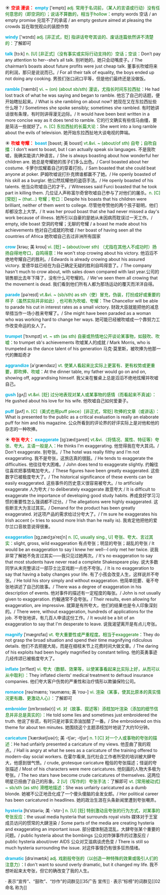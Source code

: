 ☀ <font color="red">**空谈 漫谈：**</font>
<font color="sky blue">**empty**</font> ['emptɪ] 
<font color="rgb(227, 108, 9)">adj. 常用于名词前，（某人的言语或行动）没有任何意思的（即空洞的）；说话不算数的，相当于hollow：</font>empty words 空话 / an empty promise 兑现不了的承诺 / an empty gesture aimed at pleasing the crowds 旨在取悦观众的装腔作势

<font color="sky blue">**windy**</font> ['wɪndɪ] 
<font color="rgb(227, 108, 9)">adj. [非正式，贬] 指讲话夸夸其谈的、废话连篇依然讲不清楚的：</font>了解即可

<font color="sky blue">**talk**</font> [tɔ:k] 
<font color="rgb(227, 108, 9)">n. [U] [非正式]（没有事实或实际行动支持的）空话；空谈：</font>Don’t pay any attention to her--she’s all talk. 别听她的，她只会动嘴皮子。/ The chairman’s boasts about future profits were just cheap talk. 董事长吹嘘将来的利润，那只是说说而已。/ For all their talk of equality, the boys ended up not doing any cooking. 男孩们张口闭口平等，但是他们最终还是没做饭。
 
<font color="sky blue">**ramble**</font> [ˈræmbl]
<font color="rgb(227, 108, 9)">vi. ~ (on) (about sb/sth) 漫谈，尤指长时间东拉西扯：</font>He had lost track of what he was saying and began to ramble. 他忘了自己的话题，便开始瞎扯起来。/ What is she rambling on about now? 她现在又在东拉西扯些什么呀？/ Sometimes she spoke sensibly; sometimes she rambled. 有时她讲话很有条理，有时则讲得漫无边际。/ It would have been best written in a more concise way as it does tend to ramble. 它的行文确实有些信马由缰，要是简洁一些就好了。<font color="rgb(227, 108, 9)">n. [C] 东拉西扯的长篇大论：</font>She went into a long ramble about the evils of television. 她开始东拉西扯地大谈电视的弊端。

☀ <font color="red">**吹嘘 夸耀：**</font>
<font color="sky blue">**boast**</font> [bəʊst; 美 boʊst]
<font color="rgb(227, 108, 9)">vt.&vi. ~ (about/of sth) 自夸；自吹自擂：</font>I don't want to boast, but I can actually speak six languages. 不是我吹嘘，我确实能讲六种语言。/ She is always boasting about how wonderful her children are. 她总是夸耀她的孩子们多么出色。/ Carol boasted about her costume. 卡萝尔炫耀着自己的穿着打扮。/ Sam boasted that she could beat anyone at poker. 萨姆吹嘘说打扑克牌谁都赢不了她。/ He openly boasted of his skill as a burglar. 他公然炫耀他的盗窃手法。/ He openly boasted of his talents. 他当众吹嘘自己的才干。/ Witnesses said Furci boasted that he took part in killing them. 几位证人声称富尔奇曾吹嘘自己参与了对他们的屠杀。<font color="rgb(227, 108, 9)">n. [C] [常贬] ~ (that…) 夸耀；夸口：</font>Despite his boasts that his children were brilliant, neither of them went to college. 尽管他夸赞他的两个孩子聪明，他们却都没念上大学。/ It was her proud boast that she had never missed a day's work because of illness. 她所引以自豪的是她从未因病而耽误过一天工作。/ empty, idle boast 空洞的夸耀；无聊的夸耀 / a boast he made about his achievements 他对自己成就的吹嘘 / her boast of having seen all the countries of Africa 她吹嘘自己去过非洲所有国家
           
<font color="sky blue">**crow**</font> [krəʊ; 美 kroʊ]
<font color="rgb(227, 108, 9)">vi. [贬] ~ (about/over sth) （尤指在其他人不成功时）扬扬自得地夸口，自鸣得意：</font>He won't stop crowing about his victory. 他滔滔不绝地夸耀自己的胜利。/ Edwards is already crowing about his assured victory. 爱德华兹已经在为自己确定无疑的胜利自鸣得意了。/ The company hasn't much to crow about, with sales down compared with last year.公司的销售额比去年下降了，没有什么可夸耀的。/ We've seen them all crowing that the movement is dead. 我们看到他们所有人都为那场运动的覆灭而洋洋自得。

<font color="sky blue">**parade**</font> [pəˈreɪd]
<font color="rgb(227, 108, 9)">vt.&vi. ~ (sb/sth) as sth（使）冒充，伪装，打扮成好或重要的样子（虽然实际并非如此）, 也可称为吹嘘、夸耀：</font>The Chancellor will be able to parade his cut in interest rates as a small victory. 财政大臣就能把他的减息举措当作一场小胜来夸耀了。/ She might have been paraded as a woman who was working hard to change her ways. 她可能已经被吹嘘成一个靠努力工作改变命运的女人了。
                      
<font color="sky blue">**trumpet**</font> [ˈtrʌmpɪt]
<font color="rgb(227, 108, 9)">vt. ~ sth (as sth) 自豪或热情地公开谈论某事物，如鼓吹、吹嘘：</font>to trumpet sb's achievements 吹嘘某人的成就 / Mark Morris, who is trumpeted as the dance talent of his generation 马克·莫里斯，被吹捧为他那一代的舞蹈奇才

<font color="sky blue">**aggrandize**</font> [ə'grændaɪz]
<font color="rgb(227, 108, 9)">vt. 使某人看起来比实际上更富有、更有权势或更重要，即吹捧、吹嘘：</font>At the dinner table, my father would go on and on, showing off, aggrandising himself. 我父亲在餐桌上总是滔滔不绝地炫耀并吹嘘自己。
           
<font color="sky blue">**gush**</font> [gʌʃ]
<font color="rgb(227, 108, 9)">vt.&vi. [贬] 过分地表现对某人或某事物的感情（而看起来不真诚）：</font>He gushed about his love for his wife. 他吹嘘自己如何爱妻子。
           
<font color="sky blue">**puff**</font> [pʌf]
<font color="rgb(227, 108, 9)">n. [C]（美式也用puff piece）[非正式，常贬] 吹捧的文章（或讲话）：</font>What is presented to the public as a critical evaluation is really an elaborate puff for him and his magazine. 公众所看到的评论界的好评实际上是对他和他的杂志的一种吹捧。

☀ <font color="red">**夸张 夸大：**</font>
<font color="sky blue">**exaggerate**</font> [ɪgˈzædʒəreɪt]
<font color="rgb(227, 108, 9)">vt.&vi.（将情况、属性、特征等）夸张、夸大。主语一般是人：</font>He thinks I'm exaggerating. 他觉得我在夸大其词。/ Don't exaggerate. 别夸张。/ The hotel was really filthy and I'm not exaggerating. 我不是夸张，这旅店真的很脏。/ He tends to exaggerate the difficulties. 他往往夸大困难。/ John does tend to exaggerate slightly. 约翰往往喜欢把事情略加夸大。/ These figures have been greatly exaggerated. 这些数字已被极度夸大了。/ The historical significance of these events can be easily exaggerated. 这些事件的历史意义很容易被夸大。/ to artificially exaggerate 人为夸大 / to deliberately exaggerate 故意夸大 / It is difficult to exaggerate the importance of developing good study habits. 养成良好学习习惯的重要性怎么强调都不过分。/ The allegations were highly exaggerated. 这些断言大为言过其实。/ Demand for the product has been greatly exaggerated. 对这项产品的需求给过分夸大了。/ I'm sure he exaggerates his Irish accent (= tries to sound more Irish than he really is). 我肯定他把他的爱尔兰口音故意说得很重。
                 
<font color="sky blue">**exaggeration**</font> [ɪgˌzædʒəˈreɪʃn]
<font color="rgb(227, 108, 9)">n. [C, usually sing., U] 夸张、夸大、言过其实：</font>slight, gross, wild exaggeration 有点夸张；明显的夸张；胡乱的夸张 / It would be an exaggeration to say I knew her well--I only met her twice. 说我非常了解她不免言过其实——我只见过她两次。/ It's no exaggeration to say that most students have never read a complete Shakespeare play. 说大多数同学从未完整读过一部莎士比亚戏剧一点也不夸张。/ It is no exaggeration to say that having a baby changes your life. 有了小孩会改变人生，这样说并不夸张。/ He told his story simply and without exaggeration. 他简单扼要、毫不夸张地讲述了自己的故事。/ There was a degree of exaggeration in his description of events. 他对事件的描述有一定程度的每张。/ John is not usually given to exaggeration. 约翰通常不会夸张。/ Their results, even allowing for exaggeration, are impressive. 就算是有所夸大，他们的结果也是令人印象深刻的。/ There were, without exaggeration, hundreds of applications for the job. 不夸张地讲，有几百人申请这份工作。/ It would be a bit of an exaggeration to say that I'm desperate to leave. 说我渴望离开是有点儿夸张。
           
<font color="sky blue">**magnify**</font> [ˈmægnɪfaɪ]
<font color="rgb(227, 108, 9)">vt. 夸大重要性或严重程度。相当于exaggerate：</font>They do not grasp the broad situation and spend their time magnifying ridiculous details. 他们不去把握大局，而是在细枝末节上花费时间大做文章。/ The daring of his exploits had been hugely magnified by constant telling. 他的英勇事迹几经传颂已被极度夸大了。
           
<font color="sky blue">**inflate**</font> [ɪnˈfleɪt]
<font color="rgb(227, 108, 9)">vi. 夸大（数额、效果等，以使某事看起来比实际上好，从而可以从中取利）：</font>They inflated clients' medical treatment to defraud insurance companies. 他们夸大客户伤势的严重性和治疗情形以欺骗保险公司。
           
<font color="sky blue">**romance**</font> [rəʊˈmæns; ˈrəʊmæns; 美 ˈroʊ-]
<font color="rgb(227, 108, 9)">vi. 渲染（某事，使其比原本的真实情况更有趣、更激动人心）：</font>了解即可
                      
<font color="sky blue">**embroider**</font> [ɪmˈbrɔɪdə(r)]
<font color="rgb(227, 108, 9)">vt. 对（故事、叙述等）添枝加叶渲染（添加的细节信息并非总是真实的）：</font>He told some lies and sometimes just embroidered the truth. 他说了些谎，有时只是对事实添油加醋了一番。/ She embroidered on this theme for about ten minutes. 她围绕这个主题添枝加叶地说了大约10分钟。
           
<font color="sky blue">**caricature**</font> [ˈkærɪkətʃʊə(r); 美 -tʃər; -tʃʊr]
<font color="rgb(227, 108, 9)">n. 1 [C] 对一个人或事物的夸张的描述：</font>He had unfairly presented a caricature of my views. 他歪曲了我的观点。/ Hall is angry at what he sees as a caricature of the training offered to modern-day social workers. 在霍尔看来,当代社会工作者所受的培训被大肆夸大，他感到很气愤。/ crude, grotesque caricature 粗俗的夸张描述；怪诞的夸张描述 / Most of his characters were mere caricatures. 他刻画的人物大多极为夸张。/ The two stars have become crude caricatures of themselves. 这两位明星已扭曲了自己的形象。<font color="rgb(227, 108, 9)">2 [U]（写作的）夸张手法：</font>了解即可 <font color="rgb(227, 108, 9)">vt. [常用被动式] ~ sb/sth (as sth) 滑稽地描述：</font>She was unfairly caricatured as a dumb blonde. 她被不公正地丑化成了一个傻头傻脑的金发女郎。/ Her political career has been caricatured in headlines. 她的政治生涯在头条新闻里遭到夸张嘲弄。

<font color="sky blue">**hysteria**</font> [hɪˈstɪəriə; 美 -ˈstɪr-]
<font color="rgb(227, 108, 9)">n. [U] [贬] 特别激动且夸张的行为方式，对某事的夸张反应：</font>the usual media hysteria that surrounds royal visits 媒体对于王室成员访问的惯常的大肆渲染 / Some parts of the media are creating hysteria and exaggerating an important issue. 部分媒体制造混乱，大肆夸张某个重要的问题。/ public hysteria about the bombings 公众对炸弹事件的过激反应 / public hysteria about/over AIDS 公众对艾滋病谈虎色变 / There is still so much hysteria surrounding the issue. 对这件事情仍有很多狂热情绪。

<font color="sky blue">**dramatic**</font> [drəˈmætɪk]
<font color="rgb(227, 108, 9)">adj. 戏剧般夸张的（以创造一种特殊的效果或吸引人们的注意力）：</font>I don't want to sound overly dramatic, but it changed my life. 我不想听起来太夸张，但它的确改变了我的人生。

· 表示“宣传”、“鼓吹”、“炒作”的词群见[[35广告 宣传]]
· 表示“标榜”的词群见[[02命名 称为]]
